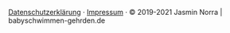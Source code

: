 <a href="datenschutz.html">Datenschutzerklärung</a> · <a href="impressum.html">Impressum</a> · &copy; 2019-2021 Jasmin Norra | babyschwimmen-gehrden.de

